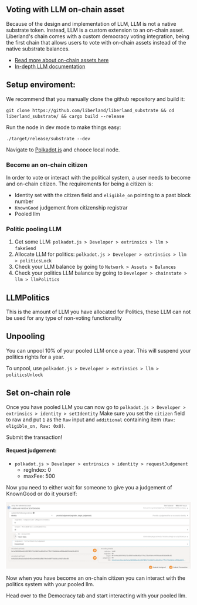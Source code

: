 ## Voting with LLM on-chain asset

Because of the design and implementation of LLM, LLM is not a native substrate
token. Instead, LLM is a custom extension to an on-chain asset. Liberland's
chain comes with a custom democracy voting integration, being the first chain
that allows users to vote with on-chain assets instead of the native substrate
balances.

* [Read more about on-chain assets here](https://marketplace.substrate.io/pallets/pallet-assets/)
* [In-depth LLM documentation](https://github.com/liberland/liberland_substrate/blob/develop/frame/llm/README.md)

## Setup enviroment:
We recommend that you manually clone the github repository and build it:

```
git clone https://github.com/liberland/liberland_substrate && cd liberland_substrate/ && cargo build --release
```

Run the node in dev mode to make things easy:
```
./target/release/substrate --dev
```

Navigate to [Polkadot.js](https://polkadot.js.org/apps/) and chooce local node.

### Become an on-chain citizen

In order to vote or interact with the political system, a user needs to become and on-chain citizen.
The requirements for being a citizen is:
* Identity set with the citizen field and `eligible_on` pointing to a past block number 
* `KnownGood` judgement from citizenship registrar
* Pooled llm

### Politic pooling LLM

1. Get some LLM: `polkadot.js > Developer > extrinsics > llm > fakeSend`
2. Allocate LLM for politics: `polkadot.js > Developer > extrinsics > llm > politicsLock`
3. Check your LLM balance by going to `Network > Assets > Balances`
3. Check your politics LLM balance by going to `Developer > chainstate > llm > llmPolitics`

## LLMPolitics

This is the amount of LLM you have allocated for Politics, these LLM can not be used for any type of non-voting functionality

## Unpooling

You can unpool 10% of your pooled LLM once a year. This will suspend your politics rights for a year.

To unpool, use `polkadot.js > Developer > extrinsics > llm > politicsUnlock`

## Set on-chain role

Once you have pooled LLM you can now go to `polkadot.js > Developer > extrinsics > identity > setIdentity`
Make sure you set the `citizen` field to raw and put `1` as the `Raw` input and `additional` containing item `(Raw: eligible_on, Raw: 0x0)`.

Submit the transaction!

#### Request judgement:

* `polkadot.js > Developer > extrinsics > identity > requestJudgement `
  * regIndex: 0
  * maxFee: 500

Now you need to either wait for someone to give you a judgement of KnownGood or do it yourself:

![Judgement](../media/judgement.png)

Now when you have become an on-chain citizen you can interact with the politics system with your pooled llm.

Head over to the Democracy tab and start interacting with your pooled llm.